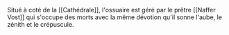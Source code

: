 Situé à coté de la [[Cathédrale]], l'ossuaire est géré par le prêtre [[Naffer Vost]] qui s'occupe des morts avec la même dévotion qu'il sonne l'aube, le zénith et le crépuscule.